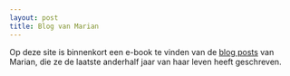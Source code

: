 ```yaml
---
layout: post
title: Blog van Marian
---
```


Op deze site is binnenkort een e-book te vinden van de [blog posts](https://www.kanker.nl/ervaringen-van-anderen/blogs/wie-ik) van Marian, die ze de laatste anderhalf jaar van haar leven heeft geschreven.

